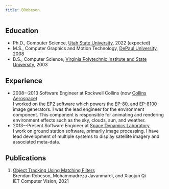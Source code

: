 ```yaml
---
title: BRobeson
---
```


## Education

- Ph.D., Computer Science, [Utah State University](https://www.usu.edu), 2022 (expected)
- M.S., Computer Graphics and Motion Technology, [DePaul University](https://www.depaul.edu), 2008
- B.S., Computer Science, [Virginia Polytechnic Institute and State University](https://www.vt.edu), 2003

## Experience

- 2008--2013 Software Engineer at Rockwell Collins (now [Collins Aerospace](https://www.collinsaerospace.com/))<br/>
  I worked on the EP2 software which powers the [EP-80](https://www.collinsaerospace.com/what-we-do/Military-And-Defense/Simulation-And-Training/Products-And-Services/Image-Generation-Displays-Projectors/Ep-80-Image-Generation-System), and [EP-8100](https://www.collinsaerospace.com/what-we-do/Military-And-Defense/Simulation-And-Training/Products-And-Services/Image-Generation-Displays-Projectors/Ep-8100) image generators.
  I was the lead engineer for the environment component.
  This component is responsible for animating and rendering environment effects such as the sky, clouds, sun, and weather.
- 2013--Present Software Engineer at [Space Dynamics Laboratory](https://www.sdl.usu.edu/)<br/>
  I work on ground station software, primarily image processing.
  I have lead development of multiple systems to display satellite imagery and associated meta-data.

## Publications

1. [Object Tracking Using Matching Filters](https://ietresearch.onlinelibrary.wiley.com/doi/abs/10.1049/cvi2.12040)<br/>
   Brendan Robeson, Mohammadreza Javanmardi, and Xiaojun Qi<br/>
   IET Computer Vision, 2021
